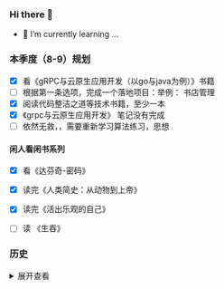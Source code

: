 ### Hi there 👋

- 🌱 I’m currently learning ...



### 本季度（8-9）规划



- [x] 看《gRPC与云原生应用开发（以go与java为例）》书籍
- [ ] 根据第一条选项，完成一个落地项目：举例： 书店管理
- [x] 阅读代码整洁之道等技术书籍，至少一本
- [x] 《grpc与云原生应用开发》 笔记没有完成
- [ ] 依然无救，，需要重新学习算法练习，思想

#### 闲人看闲书系列

- [X] 看《达芬奇-密码》
- [X] 读完《人类简史：从动物到上帝》
- [X] 读完《活出乐观的自己》
- [ ] 读 《生吞》 



### 历史



<details>
	<summary>展开查看</summary>
	 Start from scratch
</details>



